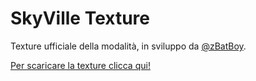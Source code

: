 # SkyVille Texture

Texture ufficiale della modalità, in sviluppo da [@zBatBoy](https://github.com/zBatBoy).

[Per scaricare la texture clicca qui!](https://go.skyville.it/texture)
